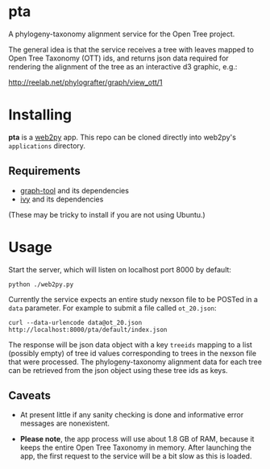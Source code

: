 pta
===

A phylogeny-taxonomy alignment service for the Open Tree project.

The general idea is that the service receives a tree with leaves
mapped to Open Tree Taxonomy (OTT) ids, and returns json data required
for rendering the alignment of the tree as an interactive d3 graphic,
e.g.:

http://reelab.net/phylografter/graph/view_ott/1

# Installing

**pta** is a [web2py](www.web2py.com) app. This repo can be cloned
directly into web2py's `applications` directory.

## Requirements

* [graph-tool](graph-tool.skewed.de) and its dependencies
* [ivy](github.com/rhr/ivy) and its dependencies

(These may be tricky to install if you are not using Ubuntu.)

# Usage

Start the server, which will listen on localhost port 8000 by default:

```
python ./web2py.py
```

Currently the service expects an entire study nexson file to be POSTed
in a `data` parameter. For example to submit a file called `ot_20.json`:

```
curl --data-urlencode data@ot_20.json http://localhost:8000/pta/default/index.json
```

The response will be json data object with a key `treeids` mapping to
a list (possibly empty) of tree id values corresponding to trees in
the nexson file that were processed. The phylogeny-taxonomy alignment
data for each tree can be retrieved from the json object using these
tree ids as keys.

## Caveats

* At present little if any sanity checking is done and informative error
  messages are nonexistent.

* **Please note**, the app process will use about 1.8 GB of RAM,
  because it keeps the entire Open Tree Taxonomy in memory. After
  launching the app, the first request to the service will be a bit
  slow as this is loaded.
